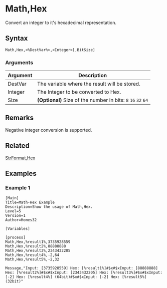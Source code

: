 # Math,Hex

Convert an integer to it's hexadecimal representation.

## Syntax

```pebakery
Math,Hex,<%DestVar%>,<Integer>[,BitSize]
```

### Arguments

| Argument | Description |
| --- | --- |
| DestVar | The variable where the result will be stored. |
| Integer | The Integer to be converted to Hex. |
| Size | **(Optional)** Size of the number in bits: `8` `16` `32` `64` |

## Remarks

Negative integer conversion is supported.

## Related

[StrFormat,Hex](../String/Hex.md)

## Examples

### Example 1

```pebakery
[Main]
Title=Math-Hex Example
Description=Show the usage of Math,Hex.
Level=5
Version=1
Author=Homes32

[Variables]

[process]
Math,Hex,%result1%,3735928559
Math,Hex,%result2%,88888888
Math,Hex,%result3%,2343432205
Math,Hex,%result4%,-2,64
Math,Hex,%result5%,-2,32

Message,"Input: [3735928559] Hex: [%result1%]#$x#$xInput: [88888888] Hex: [%result2%]#$x#$xInput: [2343432205] Hex: [%result3%]#$x#$xInput: [-2] Hex: [%result4%] (64bit)#$x#$xInput: [-2] Hex: [%result5%] (32bit)"
```